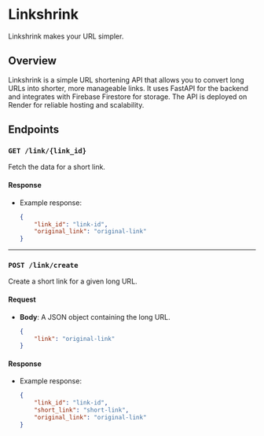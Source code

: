 # Linkshrink

Linkshrink makes your URL simpler.

## Overview

Linkshrink is a simple URL shortening API that allows you to convert long URLs into shorter, more manageable links. It uses FastAPI for the backend and integrates with Firebase Firestore for storage. The API is deployed on Render for reliable hosting and scalability.

## Endpoints

### `GET /link/{link_id}`
Fetch the data for a short link.

#### Response
- Example response:
    ```json
    {
        "link_id": "link-id",
        "original_link": "original-link"
    }
    ```

---

### `POST /link/create`
Create a short link for a given long URL.

#### Request
- **Body**: A JSON object containing the long URL.
    ```json
    {
        "link": "original-link"
    }
    ```

#### Response
- Example response:
    ```json
    {
        "link_id": "link-id",
        "short_link": "short-link",
        "original_link": "original-link"
    }
    ```
